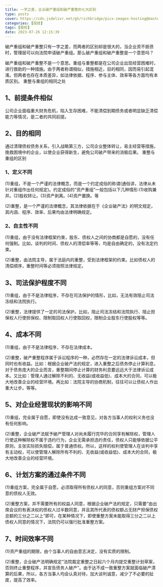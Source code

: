```yaml
---
title: 一字之差，企业破产重组和破产重整的七大区别
type: posts
cover: https://cdn.jsdelivr.net/gh/richbridge/picx-images-hosting@master/thumbnail/投技.jpg
categories: [投技]
tags: [股权]
date: 2023-07-26 12:15:39
---
```


破产重组和破产重整只有一字之差，而两者的区别却是很大的，当企业资不抵债时，管理层可以向法院申请破产重组。那么破产重组和破产重整是一个意思吗？

破产重组和破产重整不是一个意思。重组与重整都是在公司企业出现经营困难时，进行救助的一种措施。由于两者称谓相似，措施相近，目的相同，因而易引起混淆。但两者也存在本质差异，如法律依据、程序、参与主体、效率等各方面均有本质区别。
重整与重组的相同之处

## 1、前提条件相似

公司企业面临重大财务危机，陷入生存困难，不能清偿到期债务或者明显缺乏清偿能力等情况，是二者的共同前提。

## 2、目的相同

通过清理债权债务关系，引入战略第三方，公司企业整体转让，易主经营等措施，挽救困境中的企业，以使企业获得新生，避免公司破产带来的消极后果。
重整与重组的区别
### 1、定义不同

(1)重组，不是一个严谨的法律概念，而是一个约定成俗的称谓(通俗讲，法律从未针对重组作出任何规定)。约定成俗的“资产重组”一般包括以下几种情形:(1)收购兼并。(2)股权转让。(3)资产剥离。(4)资产置换。等

(2)重整，是一个严谨的法律概念，其法律依据在于《企业破产法》的明文规定，其内涵、程序、效率、后果均由法律明确规定。

### 2、自主性不同

(1)重组，由于没有法律框架约束，股东、债权人之间的协商都是自愿的，没有任何强制。比如，谈判的时间、债权人的清偿率等等，均是自由确定的，没有法定约束。

(2)重整，由法院主导，属于法庭内的重整，受到法律框架的约束。比如债权人的清偿顺序，重整时间等必须按照法律规定。

## 3、司法保护程度不同

(1)重组，由于不是法律程序，不存在司法保护的情形，比如，无法有效阻止司法冻结和法院执行。

(2)重整，法律提供了一定的司法保护。比如，阻止司法冻结和法院执行、阻止担保权人行使担保权、限制取回权人行使取回权，限制企业股东行使股权等等。

## 4、成本不同

(1)重组，由于不是法律程序，不存在法律成本。

(2)重整，破产重整程序属于诉讼程序的一种，必然存在一定的法律诉讼成本，但同时也有收益。比如：根据企业破产法的规定，进入重整之后债务停止计算利息，对于债务庞大的企业而言，重整期间停止计算的财务利息要远远大于法律诉讼成本。又比如：管理人通过解除不利的、无收益(或收益低)、成本大的合同，可以极大地改善企业的经营环境。再比如：法院主导的协商机制，往往可以让债权人作出重大让步。等等。

## 5、对企业经营现状的影响不同

(1)重组，完全属于自愿，即使没有达成一致意见，对各方当事人的权利义务也没有任何影响。

(2)重整，企业破产法赋予破产管理人对尚未履行完毕的合同享有解除权，管理人行使这种解除权不属于违约行为，企业无需承担违约责任，债权人只能够依据公平原则，主张实际损失赔偿，属于普通债权。所以，这样的权利使管理人在谈判中享有主动权，可以使管理人解除所有不利的、无收益(或收益低)、成本大的合同，极大地改善企业的经营环境。

## 6、计划方案的通过条件不同

(1)重组方案，完全属于自愿，必须取得所有债权人的同意，否则重组方案对不同意的债权人无效。

(2)重整方案，并不需要所有的权益人同意，根据企业破产法的规定，只需要“由出席会议的有表决权的债权人过半数同意，并且其所代表的债权额占无财产担保债权总额的三分之二以上”即可，在某种情况下，即使重整方案未能取得三分之二以上债权人同意的情况下，法院仍可以强行批准重整方案。

## 7、时间效率不同

(1)资产重组的期限，由个当事人的自由意志决定，没有实质的限制。

(2)重整，企业破产法明确规定“法院裁定重整之日起六个月内提交重整计划草案，否则终止重整程序，并宣告债务人破产”。由于达不成一致重整方案就面临破产清算的后果，所以，各方当事人均会认真对待，加大谈判诚意，减少了不必要的扯皮，提高了效率。